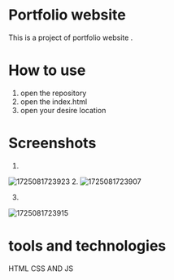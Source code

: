 # Portfolio website
This is a  project of portfolio website .
# How to use 
1) open the repository
2) open the index.html
3) open your desire location
# Screenshots
1.
![1725081723923](https://github.com/user-attachments/assets/cdf283b4-13bf-49e5-a506-976923e57da6)
2.
![1725081723907](https://github.com/user-attachments/assets/a09cb420-7732-4c6b-9223-51390b8fbd46)

3.
  ![1725081723915](https://github.com/user-attachments/assets/088f9d2e-24ef-44dd-956e-5a8a50df04f8)
# tools and technologies
HTML CSS AND JS
